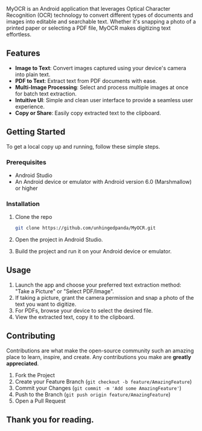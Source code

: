 MyOCR is an Android application that leverages Optical Character Recognition (OCR) technology to convert different types of documents and images into editable and searchable text. Whether it's snapping a photo of a printed paper or selecting a PDF file, MyOCR makes digitizing text effortless.

## Features

- **Image to Text**: Convert images captured using your device's camera into plain text.
- **PDF to Text**: Extract text from PDF documents with ease.
- **Multi-Image Processing**: Select and process multiple images at once for batch text extraction.
- **Intuitive UI**: Simple and clean user interface to provide a seamless user experience.
- **Copy or Share**: Easily copy extracted text to the clipboard.

## Getting Started

To get a local copy up and running, follow these simple steps.

### Prerequisites

- Android Studio
- An Android device or emulator with Android version 6.0 (Marshmallow) or higher

### Installation

1. Clone the repo
   ```sh
   git clone https://github.com/unhingedpanda/MyOCR.git
   ```
2. Open the project in Android Studio.

3. Build the project and run it on your Android device or emulator.

## Usage

1. Launch the app and choose your preferred text extraction method: "Take a Picture" or "Select PDF/Image".
2. If taking a picture, grant the camera permission and snap a photo of the text you want to digitize.
3. For PDFs, browse your device to select the desired file.
4. View the extracted text, copy it to the clipboard.

## Contributing

Contributions are what make the open-source community such an amazing place to learn, inspire, and create. Any contributions you make are **greatly appreciated**.

1. Fork the Project
2. Create your Feature Branch (`git checkout -b feature/AmazingFeature`)
3. Commit your Changes (`git commit -m 'Add some AmazingFeature'`)
4. Push to the Branch (`git push origin feature/AmazingFeature`)
5. Open a Pull Request

## Thank you for reading.
